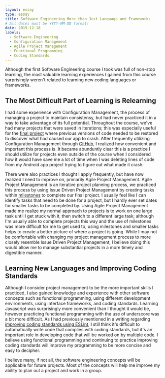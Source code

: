 ```yaml
---
layout: essay
type: essay
title: Software Engineering More than Just Language and Frameworks
# All dates must be YYYY-MM-DD format!
date: 2019-12-18
labels:
  - Software Engineering
  - Configuration Management
  - Agile Project Management
  - Functional Programming
  - Coding Standards
---
```



Although the first Software Engineering course I took was full of non-stop learning, the most valuable learning experiences I gained from this course surprisingly weren't related to learning new coding languages or frameworks.

## The Most Difficult Part of Learning is Relearning

I had some experience with Configuration Management, the process of managing a project to maintain consistensy, but had never practiced it in a way to take advantage of its full potential. Throughout the course, we've had many projects that were saved in iterations; this was especially useful for the [final project](https://kryf.github.io/projects/uhber) where previous versions of code needed to be restored to discover what had caused our app to crash. After frequently utilizing Configuration Management through [GitHub](https://github.com/kryf), I realized how convenient and important this process is. It became abunduntly clear this is a practice I should utilize for projects even outside of the course when I considered how it would have save me a lot of time when I was deleting lines of code from my Android app project trying to figure out what made it crash.

There were also practices I thought I apply frequently, but have now realized I need to improve on, primarily Agile Project Management. Agile Project Management is an iterative project planning process, we practiced this process by using Issue Driven Project Management by creating tasks within [milestones](https://github.com/UHBer/UHBer/projects) to complete our final project. I usually feel like I can identify tasks that need to be done for a project, but I hardly ever set dates for smaller tasks to be completed by. Using Agile Project Management made me realize my normal approach to projects is to work on one large task until I get stuck with it, then switch to a different large task; although I'm usually able to complete projects this way and the use of milestones was more difficult for me to get used to, using milestones and smaller tasks helps to create a better picture of where a project is going. While I may not be comfortable with changing my project management process to more closely resemble Issue Driven Project Management, I believe doing this would allow me to manage substantial projects in a more timely and digestible manner.


## Learning New Languages and Improving Coding Standards

Although I consider project management to be the more important skills I practiced, I also gained knowledge and experience with other software concepts such as functional programming, using different development environments, using interface frameworks, and coding standards. Learning Javascript was surprisingly more convenient than I thought it would be, however practicing functional programming with the use of underscore was a bit more difficult. As I had previously mentioned in a writing regarding [improving coding standards using ESLint](https://kryf.github.io/essays/getting-the-green-check.html), I still think it's difficult to automatically write code that complies with coding standards, but it's an important role in developing code that will be worked on by multiple code. I believe using functional programming and continuing to practice improving coding standards will improve my programming to be more concise and easy to decipher.

I believe many, if not all, the software engineering concepts will be applicable for future projects. Most of the concepts will help me improve my ability to plan out a project and work in a group.
